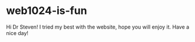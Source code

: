# web1024-is-fun
Hi Dr Steven! I tried my best with the website, hope you will enjoy it. Have a nice day!
